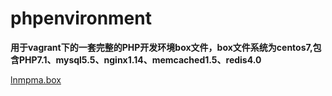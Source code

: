 # phpenvironment

**用于vagrant下的一套完整的PHP开发环境box文件，box文件系统为centos7,包含PHP7.1、mysql5.5、nginx1.14、memcached1.5、redis4.0**

[lnmpma.box](https://github.com/onexiaobai/phpenvironment)
